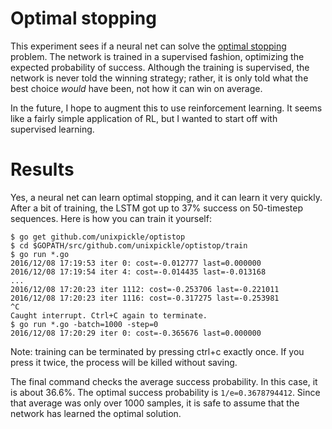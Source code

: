 # Optimal stopping

This experiment sees if a neural net can solve the [optimal stopping](https://en.wikipedia.org/wiki/Optimal_stopping) problem. The network is trained in a supervised fashion, optimizing the expected probability of success. Although the training is supervised, the network is never told the winning strategy; rather, it is only told what the best choice *would* have been, not how it can win on average.

In the future, I hope to augment this to use reinforcement learning. It seems like a fairly simple application of RL, but I wanted to start off with supervised learning.

# Results

Yes, a neural net can learn optimal stopping, and it can learn it very quickly. After a bit of training, the LSTM got up to 37% success on 50-timestep sequences. Here is how you can train it yourself:

```
$ go get github.com/unixpickle/optistop
$ cd $GOPATH/src/github.com/unixpickle/optistop/train
$ go run *.go
2016/12/08 17:19:53 iter 0: cost=-0.012777 last=0.000000
2016/12/08 17:19:54 iter 4: cost=-0.014435 last=-0.013168
...
2016/12/08 17:20:23 iter 1112: cost=-0.253706 last=-0.221011
2016/12/08 17:20:23 iter 1116: cost=-0.317275 last=-0.253981
^C
Caught interrupt. Ctrl+C again to terminate.
$ go run *.go -batch=1000 -step=0
2016/12/08 17:20:29 iter 0: cost=-0.365676 last=0.000000
```

Note: training can be terminated by pressing ctrl+c exactly once. If you press it twice, the process will be killed without saving.

The final command checks the average success probability. In this case, it is about 36.6%. The optimal success probability is `1/e=0.3678794412`. Since that average was only over 1000 samples, it is safe to assume that the network has learned the optimal solution.
